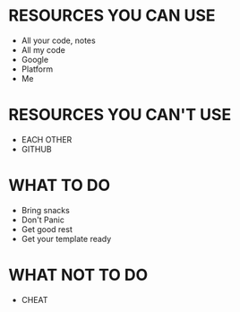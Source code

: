 # RESOURCES YOU CAN USE
 - All your code, notes
 - All my code
 - Google
 - Platform
 - Me

# RESOURCES YOU CAN'T USE
 - EACH OTHER
 - GITHUB

# WHAT TO DO
 - Bring snacks
 - Don't Panic
 - Get good rest
 - Get your template ready

# WHAT NOT TO DO
 - CHEAT